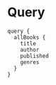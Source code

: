 # Query

```grahpql
query {
  allBooks { 
    title 
    author
    published 
    genres
  }
}
```
